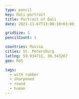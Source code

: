```yaml
---
type: pencil
key: dali-portrait
title: Portrait of Dali
date: 2021-11-07T13:08:10+03:00

gridSize: 1
pencilCount: 1

countries: Russia
cities: St. Petersburg
latlng: 59.934711, 30.343267
geo: RUS

tags:
  - with rubber
  - sharpened
  - round
  - human
---
```

